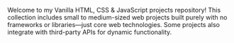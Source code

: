 Welcome to my Vanilla HTML, CSS & JavaScript projects repository! This collection includes small to medium-sized web projects built purely with no frameworks or libraries—just core web technologies. Some projects also integrate with third-party APIs for dynamic functionality.
